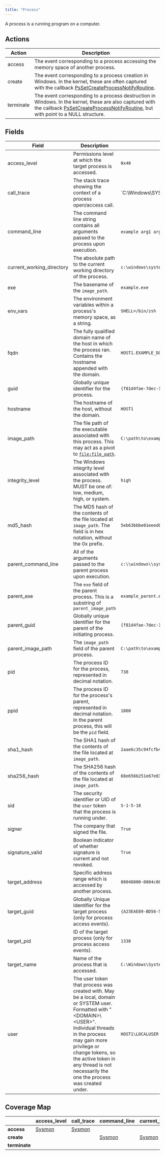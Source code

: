 ```yaml
---
title: "Process"
---
```


A process is a running program on a computer.

## Actions

|Action|Description|
|---|---|
|access|The event corresponding to a process accessing the memory space of another process.
|create|The event corresponding to a process creation in Windows. In the kernel, these are often captured with the callback [PsSetCreateProcessNotifyRoutine](https://msdn.microsoft.com/en-us/library/windows/hardware/ff559951%28v=vs.85%29.aspx).|
|terminate|The event corresponding to a process destruction in Windows. In the kernel, these are also captured with the callback [PsSetCreateProcessNotifyRoutine](https://msdn.microsoft.com/en-us/library/windows/hardware/ff559951%28v=vs.85%29.aspx), but with point to a NULL structure.|

## Fields

|Field|Description|Example|
|---|---|---|
|access_level|Permissions level at which the target process is accessed.|`0x40`|
|call_trace|The stack trace showing the context of a process open/access call.|`C:\Windows\SYSTEM32\ntdll.dll+a5594|C:\Windows\system32\KERNELBASE.dll+1e865`|
|command_line|The command line string contains all arguments passed to the process upon execution.|`example arg1 arg2`, `example.exe`, `C:\path\example.exe /flag1`|
|current_working_directory|The absolute path to the current working directory of the process.|`c:\windows\system32\`|
|exe|The basename of the `image_path`.|`example.exe`|
|env_vars|The environment variables within a process's memory space, as a string.|`SHELL=/bin/zsh`|
|fqdn|The fully qualified domain name of the host in which the process ran. Contains the hostname appended with the domain.|`HOST1.EXAMPLE_DOMAIN.COM`|
|guid|Globally unique identifier for the process.|`{f81d4fae-7dec-11d0-a765-00a0c91e6bf6}`|
|hostname|The hostname of the host, without the domain.|`HOST1`|
|image_path|The file path of the executable associated with this process. This may act as a pivot to [`file:file_path`](https://car.mitre.org/wiki/Data_Model/file#file_path).|`C:\path\to\example.exe`|
|integrity_level|The Windows integrity level associated with the process. MUST be one of: low, medium, high, or system.|`high`|
|md5_hash|The MD5 hash of the contents of the file located at `image_path`. The field is in hex notation, without the 0x prefix.|`5eb63bbbe01eeed093cb22bb8f5acdc3`|
|parent_command_line|All of the arguments passed to the parent process upon execution.|`c:\\windows\\system32\\dism.exe foo.xml`|
|parent_exe|The `exe` field of the parent process. This is a substring of `parent_image_path`|`example_parent.exe`|
|parent_guid|Globally unique identifier for the parent of the initiating process.|`{f81d4fae-7dec-11d0-a765-00a0c91e6bf6}`|
|parent_image_path|The `image_path` field of the parent process.|`C:\path\to\example_parent.exe`|
|pid|The process ID for the process, represented in decimal notation.|`738`|
|ppid|The process ID for the process's parent, represented in decimal notation. In the parent process, this will be the `pid` field.|`1860`|
|sha1_hash|The SHA1 hash of the contents of the file located at `image_path`.|`2aae6c35c94fcfb415dbe95f408b9ce91ee846ed`|
|sha256_hash|The SHA256 hash of the contents of the file located at `image_path`.|`68e656b251e67e8358bef8483ab0d51c6619f3e7a1a9f0e75838d41ff368f728`|
|sid|The security identifier or UID of the `user` token that the process is running under.|`S-1-5-18`|
|signer|The company that signed the file.|`True`|
|signature_valid|Boolean indicator of whether signature is current and not revoked.|`True`|
|target_address|Specific address range which is accessed by another process.|`08048000-0804c000`|
|target_guid|Globally Unique Identifier for the target process (only for process access events).|`{A23EAE89-BD56-5903-0000-0010E9D95EFC}`|
|target_pid|ID of the target process (only for process access events).|`1338`|
|target_name|Name of the process that is accessed.|`C:\Windows\System32\winlogon.exe`|
|user|The user token that process was created with. May be a local, domain or SYSTEM user. Formatted with "\<DOMAIN>\\\<USER>". Individual threads in the process may gain more privilege or change tokens, so the active token in any thread is not necessarily the one the process was created under.|`HOST1\LOCALUSER`|

## Coverage Map

| | **access_level** | **call_trace** | **command_line** | **current_working_directory** | **exe** | **env_vars** | **fqdn** | **guid** | **hostname** | **image_path** | **integrity_level** | **md5_hash** | **parent_command_line** | **parent_exe** | **parent_guid** | **parent_image_path** | **pid** | **ppid** | **sha1_hash** | **sha256_hash** | **sid** | **signer** | **signature_valid** | **target_address** | **target_guid** | **target_pid** | **target_name** | **user** |
|---|---|---|---|---|---|---|---|---|---|---|---|---|---|---|---|---|---|---|---|---|---|---|---|---|---|---|---|---|
| **access** | [Sysmon](../sensors/sysmon_13) | [Sysmon](../sensors/sysmon_13) | | | | | [Sysmon](../sensors/sysmon_13) | [Sysmon](../sensors/sysmon_13) | | [Sysmon](../sensors/sysmon_13) | | | | | | | [Sysmon](../sensors/sysmon_13) | | | | [Sysmon](../sensors/sysmon_13) | | | | [Sysmon](../sensors/sysmon_13) | [Sysmon](../sensors/sysmon_13) | [Sysmon](../sensors/sysmon_13) | |
**create** | | | [Sysmon](../sensors/sysmon_13) | [Sysmon](../sensors/sysmon_13) | | | [Sysmon](../sensors/sysmon_13) | | | [Sysmon](../sensors/sysmon_13) | [Sysmon](../sensors/sysmon_13) | | [Sysmon](../sensors/sysmon_13) | | [Sysmon](../sensors/sysmon_13) | [Sysmon](../sensors/sysmon_13) | [Sysmon](../sensors/sysmon_13) | [Sysmon](../sensors/sysmon_13) | | [Sysmon](../sensors/sysmon_13) | [Sysmon](../sensors/sysmon_13) | | | | | | | |
| **terminate** | | | | | | | | | | | | | | | | | | | | | | | | | | | |
